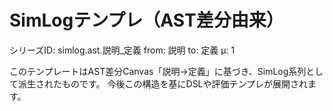 <!--
@zettel_type: unknown
@description: 分類不能。手動で確認が必要。
-->

# SimLogテンプレ（AST差分由来）

シリーズID: simlog.ast.説明_定義
from: 説明
to: 定義
μ: 1

このテンプレートはAST差分Canvas「説明→定義」に基づき、SimLog系列として派生されたものです。
今後この構造を基にDSLや評価テンプレが展開されます。
